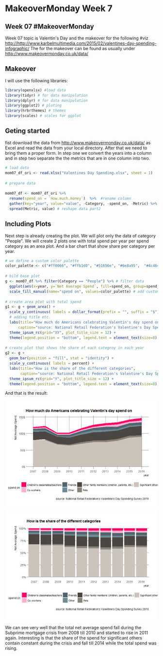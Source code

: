 MakeoverMonday Week 7
================

Week 07 \#MakeoverMonday
------------------------

Week 07 topic is Valentin's Day and the makeover for the following \#viz <http://http://www.karbelmultimedia.com/2015/02/valentines-day-spending-infographic/> The for the makeover can be found as usually under <http://www.makeovermonday.co.uk/data/>

Makeover
--------

I will use the following libraries:

``` r
library(openxlsx) #load data
library(tidyr) # for data manipulation
library(dplyr) # for data manipulation
library(ggplot2) # ploting
library(hrbrthemes) # themes
library(scales) # scales for ggplot
```

Geting started
--------------

fist download the data from <http://www.makeovermonday.co.uk/data/> as Excel and read the data from your local directory. After that we need to bring them a proper form. In step one we convert the years into a column and in step two separate the the metrics that are in one column into two.

``` r
# load data
mom07_df_ori <- read.xlsx("Valentines Day Spending.xlsx", sheet = 1)

# prepare data 

mom07_df <- mom07_df_ori %>% 
  rename(spend_on = `How.much.money`)  %>%  #rename column
  gather(key="year", value="value", -Category, -spend_on, -Metric) %>%  # reshape data part one
  spread(Metric, value) # reshape data part2
```

Including Plots
---------------

Next step is already creating the plot. We will plot only the data of category "People". We will create 2 plots one with total spend per year per spend category as an area plot. And a bar chart that show share per category per year.

``` r
# we define a custom color palette
color_palette <- c("#ff0066", "#ffb1d0", "#51656e", "#6e8a95",  "#4c4642", "#87847b", "#ccc3ba", "#75b8d1", "#2d543d")

# bild base plot
g <- mom07_df %>% filter(Category == "People") %>% # filter data
  ggplot(aes(x=year, y=`Net Average Spend`, fill=spend_on, group=spend_on)) + # base plot
  scale_fill_manual(name="spend on", values=color_palette) # add custom colors and name

# create area plot with total spend
g1 <- g + geom_area() + 
  scale_y_continuous( labels = dollar_format(prefix = "", suffix = "$")) + #define y axis as curency
  # adding title etc.
  labs(title="How much do Americans celebrating Valentin's day spend on", 
      caption="source: National Retail Federation's Valentine's Day Spending Survey 2016") +
  theme_ipsum_rc(grid="XY", plot_title_size = 12) + 
  theme(legend.position = "bottom", legend.text = element_text(size=8), legend.title = element_text(size=9))

# create plot that shows the share of each categroy in each year
g2 <- g + 
  geom_bar(position = "fill", stat = "identity") + 
  scale_y_continuous( labels = percent) +
  labs(title="How is the share of the different categories",
       caption="source: National Retail Federation's Valentine's Day Spending Survey 2016") +
  theme_ipsum_rc(grid="Y", plot_title_size = 12) + 
  theme(legend.position = "bottom", legend.text = element_text(size=8), legend.title = element_text(size=9))
```

And that is the result:

![](Readme_files/figure-markdown_github/ploting-1.png)![](Readme_files/figure-markdown_github/ploting-2.png)

We can see very well that the total net average spend fall during the Subprime mortgage crisis from 2008 till 2010 and started to rise in 2011 again. Interesting is that the share of the spend for significant others contain constant during the crisis and fall till 2014 while the total spend was rising.
